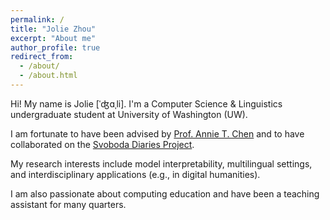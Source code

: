 ```yaml
---
permalink: /
title: "Jolie Zhou"
excerpt: "About me"
author_profile: true
redirect_from: 
  - /about/
  - /about.html
---
```


Hi! My name is Jolie [ˈʤɑˌli]. I'm a Computer Science & Linguistics undergraduate student at University of Washington (UW).

I am fortunate to have been advised by [Prof. Annie T. Chen](https://annietchen.github.io/) and to have collaborated on the [Svoboda Diaries Project](https://www.svobodadiariesproject.org/).

My research interests include model interpretability, multilingual settings, and interdisciplinary applications (e.g., in digital humanities). 

I am also passionate about computing education and have been a teaching assistant for many quarters.

